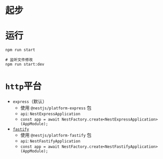 # 起步

# 运行
```
npm run start

# 监听文件修改
npm run start:dev

```

# `http`平台

* `express`（默认）
  * 使用 `@nestjs/platform-express` 包
  * `api`: `NestExpressApplication`
  * `const app = await NestFactory.create<NestExpressApplication>(AppModule);`
* [`fastify`]([text](https://docs.nestjs.cn/8/techniques?id=%e6%80%a7%e8%83%bd%ef%bc%88fastify%ef%bc%89))
  * 使用 `@nestjs/platform-fastify` 包
  * `api`: `NestFastifyApplication`
  * `const app = await NestFactory.create<NestFastifyApplication>(AppModule);`
